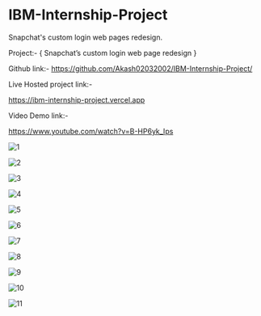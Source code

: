 # IBM-Internship-Project

Snapchat's custom login web pages redesign.

Project:- { Snapchat’s custom login web page redesign }

Github link:-  https://github.com/Akash02032002/IBM-Internship-Project/

Live Hosted project link:-

https://ibm-internship-project.vercel.app

Video Demo link:-

https://www.youtube.com/watch?v=B-HP6yk_Ips


![1](https://user-images.githubusercontent.com/84145371/226921505-0e240fc1-10b8-44bb-a7f5-b3bccfe691ce.jpg)

![2](https://user-images.githubusercontent.com/84145371/226899554-15dbab1e-1ea3-4a63-8a3a-1a94328d1fc4.jpg)

![3](https://user-images.githubusercontent.com/84145371/226899589-6e73c070-4814-487e-9899-4504bbaf6f82.jpg)

![4](https://user-images.githubusercontent.com/84145371/226899650-fbfe5ed5-d35b-44ce-b09e-9d108afa7415.jpg)

![5](https://user-images.githubusercontent.com/84145371/226899707-565d9610-63f6-44c1-a9f9-a9867d685b03.jpg)

![6](https://user-images.githubusercontent.com/84145371/226899740-9c5b3dfb-549c-43b3-8486-ee78a9a83096.jpg)

![7](https://user-images.githubusercontent.com/84145371/226899782-92203228-721e-4543-8fc4-a168cb516df8.jpg)

![8](https://user-images.githubusercontent.com/84145371/226899825-c27f9716-4491-403b-bc9d-9427e4402abf.jpg)

![9](https://user-images.githubusercontent.com/84145371/226899985-dafee70f-ec85-4b7a-9601-cbd7e7ec387f.jpg)

![10](https://user-images.githubusercontent.com/84145371/226900070-f6a76a4e-5d4b-4590-a037-8541ad114de3.jpg)

![11](https://user-images.githubusercontent.com/84145371/226921772-63a7aecf-4d30-4984-97e1-41e2ba311b1c.jpg)

